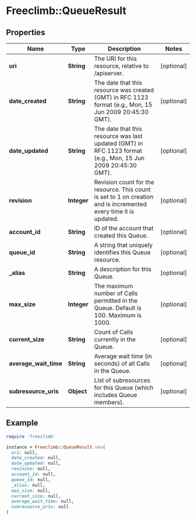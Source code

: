 # Freeclimb::QueueResult

## Properties

| Name | Type | Description | Notes |
| ---- | ---- | ----------- | ----- |
| **uri** | **String** | The URI for this resource, relative to /apiserver. | [optional] |
| **date_created** | **String** | The date that this resource was created (GMT) in RFC 1123 format (e.g., Mon, 15 Jun 2009 20:45:30 GMT). | [optional] |
| **date_updated** | **String** | The date that this resource was last updated (GMT) in RFC 1123 format (e.g., Mon, 15 Jun 2009 20:45:30 GMT). | [optional] |
| **revision** | **Integer** | Revision count for the resource. This count is set to 1 on creation and is incremented every time it is updated. | [optional] |
| **account_id** | **String** | ID of the account that created this Queue. | [optional] |
| **queue_id** | **String** | A string that uniquely identifies this Queue resource. | [optional] |
| **_alias** | **String** | A description for this Queue. | [optional] |
| **max_size** | **Integer** | The maximum number of Calls permitted in the Queue. Default is 100. Maximum is 1000. | [optional] |
| **current_size** | **String** | Count of Calls currently in the Queue. | [optional] |
| **average_wait_time** | **String** | Average wait time (in seconds) of all Calls in the Queue. | [optional] |
| **subresource_uris** | **Object** | List of subresources for this Queue (which includes Queue members). | [optional] |

## Example

```ruby
require 'freeclimb'

instance = Freeclimb::QueueResult.new(
  uri: null,
  date_created: null,
  date_updated: null,
  revision: null,
  account_id: null,
  queue_id: null,
  _alias: null,
  max_size: null,
  current_size: null,
  average_wait_time: null,
  subresource_uris: null
)
```

